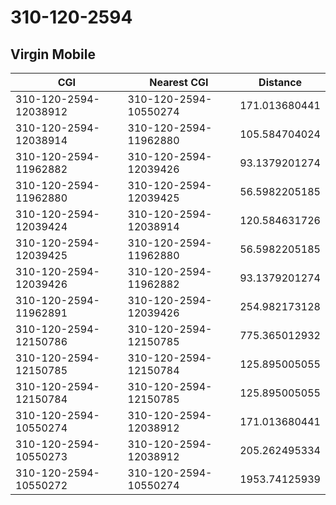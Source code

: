 # 310-120-2594
## Virgin Mobile


| CGI | Nearest CGI | Distance |
|-----|-------------|----------|
| 310-120-2594-12038912 | 310-120-2594-10550274 | 171.013680441 |
| 310-120-2594-12038914 | 310-120-2594-11962880 | 105.584704024 |
| 310-120-2594-11962882 | 310-120-2594-12039426 | 93.1379201274 |
| 310-120-2594-11962880 | 310-120-2594-12039425 | 56.5982205185 |
| 310-120-2594-12039424 | 310-120-2594-12038914 | 120.584631726 |
| 310-120-2594-12039425 | 310-120-2594-11962880 | 56.5982205185 |
| 310-120-2594-12039426 | 310-120-2594-11962882 | 93.1379201274 |
| 310-120-2594-11962891 | 310-120-2594-12039426 | 254.982173128 |
| 310-120-2594-12150786 | 310-120-2594-12150785 | 775.365012932 |
| 310-120-2594-12150785 | 310-120-2594-12150784 | 125.895005055 |
| 310-120-2594-12150784 | 310-120-2594-12150785 | 125.895005055 |
| 310-120-2594-10550274 | 310-120-2594-12038912 | 171.013680441 |
| 310-120-2594-10550273 | 310-120-2594-12038912 | 205.262495334 |
| 310-120-2594-10550272 | 310-120-2594-10550274 | 1953.74125939 |
